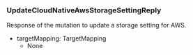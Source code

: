 ### UpdateCloudNativeAwsStorageSettingReply
Response of the mutation to update a storage setting for AWS.

- targetMapping: TargetMapping
  - None
